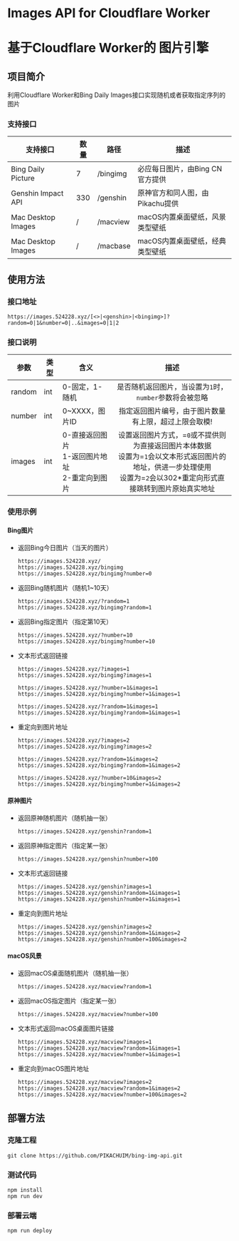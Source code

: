 # Images API for Cloudflare Worker
# 基于Cloudflare Worker的 图片引擎

## 项目简介

利用Cloudflare Worker和Bing Daily Images接口实现随机或者获取指定序列的图片

### 支持接口

| 支持接口           | 数量 | 路径       | 描述                  |
| ------------------ | ---- |----------|---------------------|
| Bing Daily Picture | 7    | /bingimg | 必应每日图片，由Bing CN官方提供 |
| Genshin Impact API | 330  | /genshin | 原神官方和同人图，由Pikachu提供 |
| Mac Desktop Images | /    | /macview | macOS内置桌面壁纸，风景类型壁纸  |
| Mac Desktop Images | /    | /macbase | macOS内置桌面壁纸，经典类型壁纸  |


## 使用方法

### 接口地址

```
https://images.524228.xyz/[<>|<genshin>|<bingimg>]?random=0|1&number=0|..&images=0|1|2
```

### 接口说明

| 参数   | 类型 | 含义                                                |                             描述                             |
| ------ | ---- | --------------------------------------------------- | :----------------------------------------------------------: |
| random | int  | 0-固定，1-随机                                      |   是否随机返回图片，当设置为`1`时，`number`参数将会被忽略    |
| number | int  | 0~XXXX，图片ID                                      |    指定返回图片编号，由于图片数量有上限，超过上限会取模!     |
| images | int  | 0-直接返回图片<br>1-返回图片地址<br/>2-重定向到图片 | 设置返回图片方式，=`0`或不提供则为直接返回图片本体数据<br/>设置为=`1`会以文本形式返回图片的地址，供进一步处理使用<br/>设置为=`2`会以302*重定向形式直接跳转到图片原始真实地址 |

### 使用示例

#### Bing图片

- 返回Bing今日图片（当天的图片）

  ```
  https://images.524228.xyz/
  https://images.524228.xyz/bingimg
  https://images.524228.xyz/bingimg?number=0
  ```

- 返回Bing随机图片（随机1~10天）

  ```
  https://images.524228.xyz/?random=1
  https://images.524228.xyz/bingimg?random=1
  ```
  
- 返回Bing指定图片（指定第10天）

  ```
  https://images.524228.xyz/?number=10
  https://images.524228.xyz/bingimg?number=10
  ```
- 文本形式返回链接
  ```
  https://images.524228.xyz/?images=1
  https://images.524228.xyz/bingimg?images=1
  
  https://images.524228.xyz/?number=1&images=1
  https://images.524228.xyz/bingimg?number=1&images=1
  
  https://images.524228.xyz/?random=1&images=1
  https://images.524228.xyz/bingimg?random=1&images=1
  ```
  
- 重定向到图片地址
  ```
  https://images.524228.xyz/?images=2
  https://images.524228.xyz/bingimg?images=2
  
  https://images.524228.xyz/?random=1&images=2
  https://images.524228.xyz/bingimg?random=1&images=2
  
  https://images.524228.xyz/?number=10&images=2
  https://images.524228.xyz/bingimg?number=1&images=2
  ```

#### 原神图片 

- 返回原神随机图片（随机抽一张）
  ```
  https://images.524228.xyz/genshin?random=1
  ```

- 返回原神指定图片（指定某一张）

  ```
  https://images.524228.xyz/genshin?number=100
  ```

- 文本形式返回链接

  ```
  https://images.524228.xyz/genshin?images=1
  https://images.524228.xyz/genshin?random=1&images=1
  https://images.524228.xyz/genshin?number=1&images=1
  ```

- 重定向到图片地址
  ```
  https://images.524228.xyz/genshin?images=2
  https://images.524228.xyz/genshin?random=1&images=2
  https://images.524228.xyz/genshin?number=100&images=2
  ```

#### macOS风景

- 返回macOS桌面随机图片（随机抽一张）
  ```
  https://images.524228.xyz/macview?random=1
  ```

- 返回macOS指定图片（指定某一张）

  ```
  https://images.524228.xyz/macview?number=100
  ```

- 文本形式返回macOS桌面图片链接

  ```
  https://images.524228.xyz/macview?images=1
  https://images.524228.xyz/macview?random=1&images=1
  https://images.524228.xyz/macview?number=1&images=1
  ```

- 重定向到macOS图片地址
  ```
  https://images.524228.xyz/macview?images=2
  https://images.524228.xyz/macview?random=1&images=2
  https://images.524228.xyz/macview?number=100&images=2
  ```


## 部署方法

### 克隆工程

```shell
git clone https://github.com/PIKACHUIM/bing-img-api.git
```


### 测试代码
```shell
npm install
npm run dev
```

### 部署云端
```shell
npm run deploy
```
